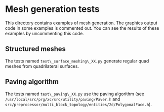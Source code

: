 # Mesh generation tests

This directory contains examples of mesh generation. The graphics output code in some examples is commented out. You can see the results of these examples by uncommenting this code. 

## Structured meshes
The tests named `test\_surface_meshing\_XX.py` generate regular quad meshes from quadrilateral surfaces. 

## Paving algorithm

The tests named `test\_paving\_XX.py` use the paving algorithm (see `/usr/local/src/prg/xc/src/utility/paving/Paver.h` and `src/preprocessor/multi_block_topology/entities/2d/PolygonalFace.h`).
